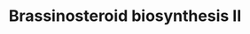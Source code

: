 ---
annotations:
- type: Pathway Ontology
  value: brassinosteroid biosynthetic pathway
authors:
- Anwesha
- Eweitz
description: Developed by Gramene.org  Source:[http://plantreactome.gramene.org/ Plant
  Reactome].
last-edited: 2021-05-28
organisms:
- Oryza sativa
redirect_from:
- /index.php/Pathway:WP2962
- /instance/WP2962
schema-jsonld:
- '@context': https://schema.org/
  '@id': https://wikipathways.github.io/pathways/WP2962.html
  '@type': Dataset
  creator:
    '@type': Organization
    name: WikiPathways
  description: Developed by Gramene.org  Source:[http://plantreactome.gramene.org/
    Plant Reactome].
  keywords:
  - campestanol
  - H2O
  - 4-dehydrogenase
  - NADP+
  - campest-4-en-3beta-ol
  - (22alpha)-hydroxy-5alpha-campestan-3-one
  - (22alpha)-hydroxy-campesterol
  - (LOC_OS01G63260.1)
  - (22alpha)-hydroxy-campest-4-en-3-one
  - NADPH
  - 6-deoxoteasterone
  - 22alpha-hydroxylase
  - O2
  - H+
  - (5alpha)-campestan-3-one
  - 3-oxo-5-alpha-steroid
  - campest-4-en-3-one
  - hydroxylase
  - 6-deoxocathasterone
  - campesterol
  license: CC0
  name: Brassinosteroid biosynthesis II
seo: CreativeWork
title: Brassinosteroid biosynthesis II
wpid: WP2962
---